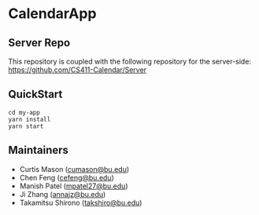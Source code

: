 # CalendarApp

## Server Repo
This repository is coupled with the following repository for the server-side: https://github.com/CS411-Calendar/Server

## QuickStart
```
cd my-app
yarn install
yarn start
```
## Maintainers

- Curtis Mason (cumason@bu.edu)
- Chen Feng (cefeng@bu.edu)
- Manish Patel (mpatel27@bu.edu)
- Ji Zhang (annajz@bu.edu)
- Takamitsu Shirono (takshiro@bu.edu)
